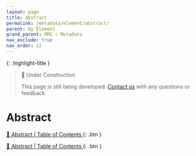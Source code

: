 ```yaml
---
layout: page
title: Abstract
permalink: /metadata/element/abstract/
parent: By Element
grand_parent: MMS › Metadata
nav_exclude: true
nav_order: 12
---
```


{: .highlight-title }
> 🚧 Under Construction
>
> This page is still being developed. [Contact us](/metadata-documentation/contact/) with any questions or feedback.

# Abstract

[📄 Abstract | Table of Contents ](https://docs.google.com/document/d/1vOzk-E859JAh6nFioB6ZtrfX-BnOmSJm_mRUbQPV36Q/edit){: .btn }

[📄 Abstract | Table of Contents ](https://docs.google.com/document/d/1vOzk-E859JAh6nFioB6ZtrfX-BnOmSJm_mRUbQPV36Q/edit){: .btn }
